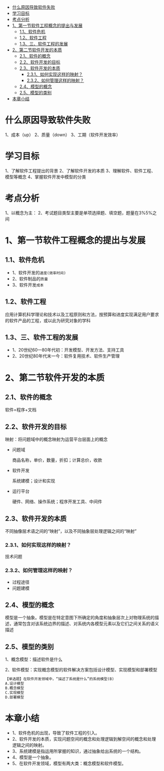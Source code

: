 - [什么原因导致软件失败](#什么原因导致软件失败)
- [学习目标](#学习目标)
- [考点分析](#考点分析)
- [1、第一节软件工程概念的提出与发展](#1第一节软件工程概念的提出与发展)
  - [1.1、软件危机](#11软件危机)
  - [1.2、软件工程](#12软件工程)
  - [1.3、三、软件工程的发展](#13三软件工程的发展)
- [2、第二节软件开发的本质](#2第二节软件开发的本质)
  - [2.1、软件的概念](#21软件的概念)
  - [2.2、软件开发的目标](#22软件开发的目标)
  - [2.3、软件开发的本质](#23软件开发的本质)
    - [2.3.1、如何实现这样的映射？](#231如何实现这样的映射)
    - [2.3.2、如何管理这样的映射？](#232如何管理这样的映射)
  - [2.4、模型的概念](#24模型的概念)
  - [2.5、模型的类别](#25模型的类别)
- [本章小结](#本章小结)

# 什么原因导致软件失败

1、成本（up）
2、质量（down）
3、工期（软件开发效率）

# 学习目标

1、了解软件工程提出的背景
2、了解软件开发的本质
3、理解软件、软件工程、模型等概念
4、掌握软件开发中模型的分类

# 考点分析

1、以概念为主：
2、考试题目类型主要是单项选择题、填空题，题量在3%5%之间

# 1、第一节软件工程概念的提出与发展

## 1.1、软件危机

- 1、软件开发的`速度(效率时间)`
- 2、软件制品的`质量`
- 3、软件开发`成本`

## 1.2、软件工程

应用计算机科学理论和技术以及工程原则和方法，按预算和进度实现满足用户要求的软件产品的工程，或以此为研究对象的学科

## 1.3、三、软件工程的发展

- 1、20世纪60一80年代初：开发模型、开发方法、支持工具  
- 2、20世纪80年代末一今：软件复用技术、软件生产管理

# 2、第二节软件开发的本质

## 2.1、软件的概念

软件=程序+文档

## 2.2、软件开发的目标

映射：将问题域中的概念映射为运营平台层面上的概念

- 问题域

  商品名称，单价，数量，折扣；计算总价，收款

- 软件开发

  系统建模；设计和实现

- 运行平台

  硬件、网络、操作系统；程序开发工具、中间件

## 2.3、软件开发的本质

不同抽像层术语之间的“映射”，以及不同抽象层处理逻辑之间的“映射”

### 2.3.1、如何实现这样的映射？

技术问题

### 2.3.2、如何管理这样的映射？

- 过程途径
- 问题建模

## 2.4、模型的概念

模型是一个抽象。模型是在特定意图下所确定的角度和抽象层次上对物理系统的描述，通常包含对该系统边界的描述、对系统内各模型元素以及它们之间关系的语义描述

## 2.5、模型的类别

1、概念模型：描述软件是什么

2、软件模型：实现概念模型的软件解决方案包括设计模型、实现模型和部署模型

```txt
【单选题】在软件开发领域中，“描述了系统是什么”的系统模型(B)
A.设计模型
B.概念模型
C.实现模型
D.部署模型
```

# 本章小结

- 1、软件危机的出现，导致了软件工程的引入。
- 2、软件开发的本质，实现问题空间的概念和处理逻辑到解空间的概念和处理逻辑之间的映射。
- 3、系统建模是指运用所掌握的知识，通过抽象给出系统的一个结构。
- 4、模型是一个抽象。
- 5、在软件开发领域，模型有两大类：概念模型和软件模型。
